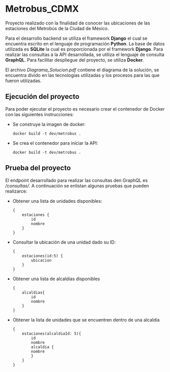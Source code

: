 # Metrobus_CDMX

Proyecto realizado con la finalidad de conocer las ubicaciones de las estaciones del Metrobús de la Ciudad de México. 

Para el desarrollo backend se utiliza el framework **Django** el cual se encuentra escrito en el lenguaje de programación **Python**. La base de datos utilizada es **SQLite** la cual es proporcionada por el framework **Django**. Para realizar las consultas a la API desarrollada, se utiliza el lenguaje de consulta **GraphQL**. Para facilitar despliegue del proyecto, se utiliza **Docker**.

El archivo *Diagrama_Solucion.pdf* contiene el diagrama de la solución, se encuentra divido en las tecnologías utilizadas y los procesos para las que fueron utilizadas.

## Ejecución del proyecto

Para poder ejecutar el proyecto es necesario crear el contenedor de Docker con las siguientes instrucciones:

- Se construye la imagen de docker:

    `docker build -t dev/metrobus . `

- Se crea el contenedor para iniciar la API:

    `docker build -t dev/metrobus . `

## Prueba del proyecto

El endpoint desarrollado para realizar las consultas den GraphQL es */consultas/*. A continuación se enlistan algunas pruebas que pueden realizarce:

- Obtener una lista de unidades disponibles:
    ```
    {
        estaciones {
            id
            nombre
        } 
    }
    ```
- Consultar la ubicación de una unidad dado su ID:
    ```
    {
        estaciones(id:5) {
            ubicacion
        } 
    }
    ````
- Obtener una lista de alcaldías disponibles
    ```
    {
        alcaldias{
            id
            nombre
        } 
    }
    ```
- Obtener la lista de unidades que se encuentren dentro de una alcaldía
    ```
    {
        estaciones(alcaldiaId: 5){
            id
            nombre
            alcaldia {
            nombre
            }
        } 
    }
    ```
